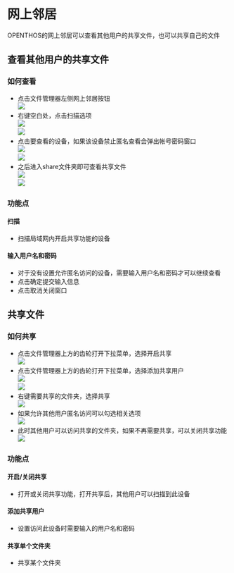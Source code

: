 # 网上邻居
OPENTHOS的网上邻居可以查看其他用户的共享文件，也可以共享自己的文件

## 查看其他用户的共享文件
### 如何查看
 - 点击文件管理器左侧网上邻居按钮   
![](../pic/soft/filemanager/samba_entry.jpg)
 - 右键空白处，点击扫描选项   
![](../pic/soft/filemanager/samba_search1.jpg)   
![](../pic/soft/filemanager/samba_search2.jpg)
 - 点击要查看的设备，如果该设备禁止匿名查看会弹出帐号密码窗口   
![](../pic/soft/filemanager/samba_list.jpg)   
![](../pic/soft/filemanager/samba_passwd.jpg)
 - 之后进入share文件夹即可查看共享文件   
![](../pic/soft/filemanager/samba_share.jpg)   
![](../pic/soft/filemanager/samba_passwd.jpg)
 
### 功能点
#### 扫描
 - 扫描局域网内开启共享功能的设备
#### 输入用户名和密码
 - 对于没有设置允许匿名访问的设备，需要输入用户名和密码才可以继续查看
 - 点击确定提交输入信息
 - 点击取消关闭窗口
## 共享文件
### 如何共享
 - 点击文件管理器上方的齿轮打开下拉菜单，选择开启共享   
![](../pic/soft/filemanager/samba_start.jpg)
 - 点击文件管理器上方的齿轮打开下拉菜单，选择添加共享用户   
![](../pic/soft/filemanager/samba_adduser.jpg)   
![](../pic/soft/filemanager/samba_adduser2.jpg)
 - 右键需要共享的文件夹，选择共享   
![](../pic/soft/filemanager/samba_sharefold.jpg)
 - 如果允许其他用户匿名访问可以勾选相关选项   
![](../pic/soft/filemanager/samba_sharefold2.jpg)
 - 此时其他用户可以访问共享的文件夹，如果不再需要共享，可以关闭共享功能   
![](../pic/soft/filemanager/samba_stop.jpg)
### 功能点
#### 开启/关闭共享
 - 打开或关闭共享功能，打开共享后，其他用户可以扫描到此设备
#### 添加共享用户
 - 设置访问此设备时需要输入的用户名和密码
#### 共享单个文件夹
 - 共享某个文件夹
